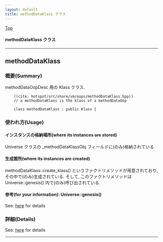 ```yaml
---
layout: default
title: methodDataKlass クラス 
---
```

[Top](../index.html)

#### methodDataKlass クラス 



---
## <a name="nonswFSCZW" id="nonswFSCZW">methodDataKlass</a>

### 概要(Summary)
methodDataOopDesc 用の Klass クラス.


```
    ((cite: hotspot/src/share/vm/oops/methodDataKlass.hpp))
    // a methodDataKlass is the klass of a methodDataOop
    
    class methodDataKlass : public Klass {
```

### 使われ方(Usage)
#### インスタンスの格納場所(where its instances are stored)
Universe クラスの _methodDataKlassObj フィールドに(のみ)格納されている.

#### 生成箇所(where its instances are created)
methodDataKlass::create_klass() というファクトリメソッドが用意されており, その中で(のみ)生成されている.
そして, このファクトリメソッドは Universe::genesis() 内で(のみ)呼び出されている.

#### 参考(for your information): Universe::genesis()
See: [here](no4230JvC.html) for details



### 詳細(Details)
See: [here](../doxygen/classmethodDataKlass.html) for details

---
